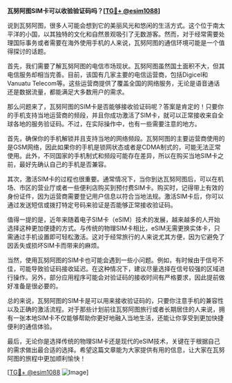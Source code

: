 **瓦努阿图SIM卡可以收验验证码吗？[[TG💪+ @esim1088](https://t.me/s/esim1088)]**

说到瓦努阿图，很多人可能会想到它的美丽风光和悠闲的生活方式。这个位于南太平洋的小国，以其独特的文化和自然景观吸引了无数游客。然而，对于经常需要处理国际事务或者需要在海外使用手机的人来说，瓦努阿图的通信环境可能是一个值得探讨的话题。

首先，我们需要了解瓦努阿图的电信市场现状。瓦努阿图虽然国土面积不大，但其电信服务却相当完善。目前，该国有几家主要的电信运营商，包括Digicel和Vanuatu Telecom等。这些运营商提供了覆盖全国的网络服务，无论是语音通话还是数据流量，都能满足大多数用户的需求。

那么问题来了，瓦努阿图的SIM卡是否能够接收验证码呢？答案是肯定的！只要你的手机支持当地运营商的频段，并且你成功激活了SIM卡，就可以正常接收来自全球各地的服务验证码。不过，在实际操作中，也有一些需要注意的地方。

首先，确保你的手机解锁并且支持当地的网络频段。瓦努阿图的主要运营商使用的是GSM网络，因此如果你的手机是锁网状态或者是CDMA制式的，可能无法正常使用。此外，不同国家的手机制式和频段可能存在差异，所以在购买当地SIM卡之前，最好先确认自己的手机是否兼容。

其次，激活SIM卡的过程也很重要。通常情况下，当你到达瓦努阿图后，可以在机场、市区的营业厅或者一些便利店购买到预付费SIM卡。购买时，记得带上有效的身份证件，因为运营商需要登记用户信息以符合当地法规。激活SIM卡后，你可以通过发送短信或拨打特定号码来验证是否能够正常接收验证码。

值得一提的是，近年来随着电子SIM卡（eSIM）技术的发展，越来越多的人开始选择这种更加便捷的方式。与传统的物理SIM卡相比，eSIM无需更换实体卡，只需通过手机设置即可轻松激活。这对于经常旅行的人来说尤其方便，因为它避免了因丢失或损坏SIM卡而带来的麻烦。

当然，使用瓦努阿图的SIM卡也可能会遇到一些小问题。例如，有时候由于信号不佳，可能导致验证码接收延迟。在这种情况下，建议尽量选择在信号较强的区域进行操作。另外，部分应用程序可能会对验证码的接收时间有严格要求，因此提前做好准备是很必要的。

总的来说，瓦努阿图的SIM卡是可以用来接收验证码的，只要你注意手机的兼容性以及正确的激活流程。对于那些计划前往瓦努阿图旅行或者长期居住的人来说，拥有一张本地SIM卡不仅能够帮助你更好地融入当地生活，还能让你享受到更加快捷便利的通信体验。

最后，无论你是选择传统的物理SIM卡还是现代的eSIM技术，关键在于根据自己的需求做出最合适的选择。希望这篇文章能为大家提供有用的信息，让大家在瓦努阿图的旅程中更加顺利愉快！

[[TG💪+ @esim1088](https://t.me/s/esim1088) ![Image](https://i.postimg.cc/4NQfJmqS/Snipaste-2025-05-13-00-14-12.png)]